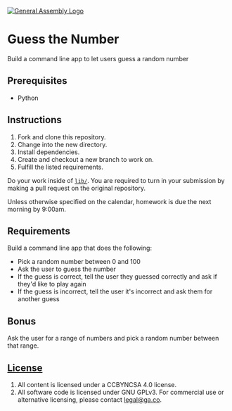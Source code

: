 [![General Assembly Logo](https://camo.githubusercontent.com/1a91b05b8f4d44b5bbfb83abac2b0996d8e26c92/687474703a2f2f692e696d6775722e636f6d2f6b6538555354712e706e67)](https://generalassemb.ly/education/web-development-immersive)

# Guess the Number

Build a command line app to let users guess a random number

## Prerequisites

- Python

## Instructions

1.  Fork and clone this repository.
1.  Change into the new directory.
1.  Install dependencies.
1.  Create and checkout a new branch to work on.
1.  Fulfill the listed requirements.

Do your work inside of [`lib/`](lib/). You are required to turn in your
submission by making a pull request on the original repository.

Unless otherwise specified on the calendar, homework is due the next morning by
9:00am.

## Requirements

Build a command line app that does the following:

- Pick a random number between 0 and 100
- Ask the user to guess the number
- If the guess is correct, tell the user they guessed correctly and ask if
    they'd like to play again
- If the guess is incorrect, tell the user it's incorrect and ask them for
    another guess

## Bonus

Ask the user for a range of numbers and pick a random number between that range.

## [License](LICENSE)

1.  All content is licensed under a CC­BY­NC­SA 4.0 license.
1.  All software code is licensed under GNU GPLv3. For commercial use or
    alternative licensing, please contact legal@ga.co.
